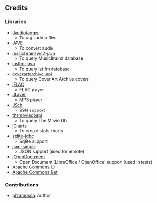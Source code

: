 ## Credits

###  Libraries

* [Jaudiotagger](http://www.jthink.net/jaudiotagger/)
	* To tag auddio files
* [JAVE](http://www.sauronsoftware.it/projects/jave/)
	* To convert audio
* [musicbrainzws2-java](https://github.com/schnatterer/musicbrainzws2-java)
	* To query MusicBrainz database
* [lastfm-java](https://github.com/jkovacs/lastfm-java)
	* To query lst.fm database
* [coverartarchive-api](https://github.com/lastfm/coverartarchive-api)
	* To query Cover Art Archive covers
* [jFLAC](http://jflac.sourceforge.net/)
	* FLAC player
* [JLayer](http://www.javazoom.net/javalayer/javalayer.html)
	* MP3 player
* [JSch](http://www.jcraft.com/jsch/)
	* SSH support
* [themoviedbapi](https://github.com/holgerbrandl/themoviedbapi)
	* To query The Movie Db
* [jCharts](http://jcharts.sourceforge.net/)
	* To create stats charts
* [sqlite-jdbc](https://bitbucket.org/xerial/sqlite-jdbc)
	* Sqlite support
* [json-simple](https://github.com/fangyidong/json-simple)
	* JSON support (used for remote)
* [jOpenDocument](http://jopendocument.org/)
	* Open Document (LibreOffice / OpenOffice) support (used in tests)
* [Apache Commons IO](https://commons.apache.org/proper/commons-io/)
* [Apache Commons Net](https://commons.apache.org/proper/commons-net/)

### Contributions

* [phramusca](https://github.com/phramusca): Author
